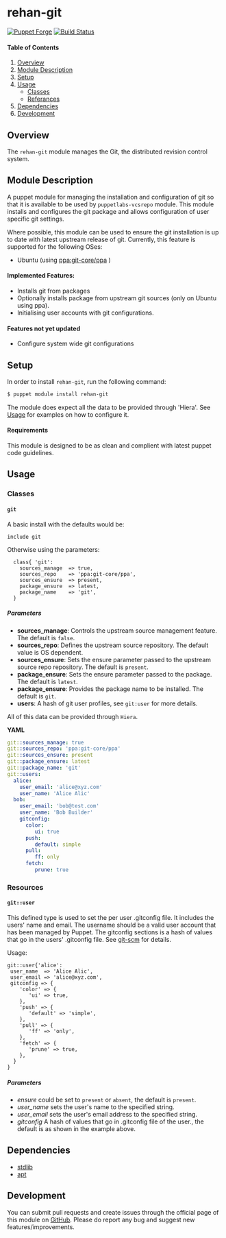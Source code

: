 # rehan-git

[![Puppet Forge](http://img.shields.io/puppetforge/v/rehan/git.svg)](https://forge.puppetlabs.com/rehan/git) [![Build Status](https://travis-ci.com/rehanone/puppet-git.svg?branch=master)](https://travis-ci.com/rehanone/puppet-git)

#### Table of Contents
1. [Overview](#overview)
2. [Module Description](#module-description)
3. [Setup](#setup)
4. [Usage](#usage)
    * [Classes](#classes)
    * [Referances](#referances)
5. [Dependencies](#dependencies)
6. [Development](#development)

## Overview
The `rehan-git` module manages the Git, the distributed revision control system.

## Module Description
A puppet module for managing the installation and configuration of git so that it is available to be used by
`puppetlabs-vcsrepo` module. This module installs and configures the git package and allows configuration of user 
specific git settings.

Where possible, this module can be used to ensure the git installation is up to date with latest upstream release of git.
Currently, this feature is supported for the following OSes:

  - Ubuntu (using [ppa:git-core/ppa](https://launchpad.net/~git-core/+archive/ubuntu/ppa "ppa:git-core/ppa") )

#### Implemented Features:
* Installs git from packages
* Optionally installs package from upstream git sources (only on Ubuntu using ppa).
* Initialising user accounts with git configurations.

#### Features not yet updated
* Configure system wide git configurations

## Setup
In order to install `rehan-git`, run the following command:
```bash
$ puppet module install rehan-git
```
The module does expect all the data to be provided through 'Hiera'. See [Usage](#usage) for examples on how to configure it.

#### Requirements
This module is designed to be as clean and complient with latest puppet code guidelines.

## Usage

### Classes

#### `git`

A basic install with the defaults would be:
```puppet
include git
```

Otherwise using the parameters:  
```puppet
  class{ 'git':
    sources_manage  => true,
    sources_repo    => 'ppa:git-core/ppa',
    sources_ensure  => present,
    package_ensure  => latest,
    package_name    => 'git',
  }
```

##### Parameters

* **sources_manage**: Controls the upstream source management feature. The default is `false`.
* **sources_repo**: Defines the upstream source repository. The default value is OS dependent.
* **sources_ensure**: Sets the ensure parameter passed to the upstream source repo repository. The default is `present`.
* **package_ensure**: Sets the ensure parameter passed to the package. The default is `latest`.
* **package_ensure**: Provides the package name to be installed. The default is `git`.
* **users**: A hash of git user profiles, see `git:user` for more details.


All of this data can be provided through `Hiera`. 

**YAML**
```yaml
git::sources_manage: true
git::sources_repo: 'ppa:git-core/ppa'
git::sources_ensure: present
git::package_ensure: latest
git::package_name: 'git'
git::users:
  alice:
    user_email: 'alice@xyz.com'
    user_name: 'Alice Alic'
  bob:
    user_email: 'bob@test.com'
    user_name: 'Bob Builder'
    gitconfig:
      color:
         ui: true
      push:
         default: simple
      pull:
         ff: only
      fetch:
         prune: true
```

### Resources

#### `git::user`

This defined type is used to set the per user .gitconfig file. It includes the users' name and email.
The username should be a valid user account that has been managed by Puppet.
The gitconfig sections is a hash of values that go in the users' .gitconfig file. See [git-scm](https://git-scm.com/docs/git-config) for details.

Usage:
```puppet
git::user{'alice':
 user_name  => 'Alice Alic',
 user_email => 'alice@xyz.com',
 gitconfig => {
    'color' => {
       'ui' => true,
    },
    'push' => {
       'default' => 'simple',
    },
    'pull' => {
       'ff' => 'only',
    },
    'fetch' => {
       'prune' => true,
    },
  }
}
```

##### Parameters

* *ensure* could be set to `present` or `absent`, the default is `present`.
* *user_name* sets the user's name to the specified string.
* *user_email* sets the user's email address to the specified string.
* *gitconfig* A hash of values that go in .gitconfig file of the user., the default is as shown in the example above.

## Dependencies

* [stdlib][1]
* [apt][2]

[1]:https://forge.puppet.com/puppetlabs/stdlib
[2]:https://forge.puppet.com/puppetlabs/apt

## Development

You can submit pull requests and create issues through the official page of this module on [GitHub](https://github.com/rehan/puppet-git).
Please do report any bug and suggest new features/improvements.
